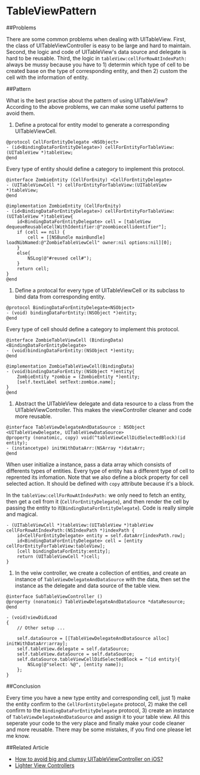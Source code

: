 TableViewPattern
================

##Problems

There are some common problems when dealing with UITableView. First, the class of UITableViewController is easy to be large and hard to maintain. Second, the logic and code of UITableView's data source and delegate is hard to be reusable. Third, the logic in `tableView:cellForRowAtIndexPath:` always be mussy because you have to 1) determin which type of cell to be created base on the type of corresponding entity, and then 2) custom the cell with the information of entity.  

##Pattern

What is the best practise about the pattern of using UITableView? According to the above problems, we can make some useful patterns to avoid them.

1. Define a protocal for entity model to generate a corresponding UITableViewCell.
````
@protocol CellForEntityDelegate <NSObject>
- (id<BindingDataForEntityDelegate>) cellForEntityForTableView:(UITableView *)tableView;
@end
````

Every type of entity should define a category to implement this protocol.
````
@interface ZombieEntity (CellForEnity) <CellForEntityDelegate>
- (UITableViewCell *) cellForEntityForTableView:(UITableView *)tableView;
@end

@implementation ZombieEntity (CellForEnity)
- (id<BindingDataForEntityDelegate>) cellForEntityForTableView:(UITableView *)tableView{
    id<BindingDataForEntityDelegate> cell = [tableView dequeueReusableCellWithIdentifier:@"zoombiecellidentifier"];
    if (cell == nil) {
        cell = [[NSBundle mainBundle] loadNibNamed:@"ZombieTableViewCell" owner:nil options:nil][0];
    }
    else{
        NSLog(@"#reused cell#");
    }
    return cell;
}
@end

````

1. Define a protocal for every type of UITableViewCell or its subclass to bind data from corresponding entity.
````
@protocol BindingDataForEntityDelegate<NSObject>
- (void) bindingDataForEntity:(NSObject *)entity;
@end
````

Every type of cell should define a category to implement this protocol.
````
@interface ZombieTableViewCell (BindingData) <BindingDataForEntityDelegate>
- (void)bindingDataForEntity:(NSObject *)entity;
@end

@implementation ZombieTableViewCell(BindingData)
- (void)bindingDataForEntity:(NSObject *)entity{
    ZombieEntity *zombie = (ZombieEntity *)entity;
    [self.textLabel setText:zombie.name];
}
@end
````

1. Abstract the UITableView delegate and data resource to a class from the UITableViewController. This makes the viewController cleaner and code more reusable.
````
@interface TableViewDelegateAndDataSource : NSObject <UITableViewDelegate, UITableViewDataSource>
@property (nonatomic, copy) void(^tableViewCellDidSelectedBlock)(id entity);
- (instancetype) initWithDataArr:(NSArray *)dataArr;
@end
````
When user initialize a instance, pass a data array which consists of differents types of entities. Every type of entity has a different type of cell to reprented its infomation. 
Note that we also define a block property for cell selected action. It should be defined with `copy` attribute because it's a block.

In the `tableView:cellForRowAtIndexPath:` we only need to fetch an entity, then get a cell from it (`CellForEntityDelegate`), and then render the cell by passing the entity to it(`BindingDataForEntityDelegate`). Code is really simple and magical.

````
- (UITableViewCell *)tableView:(UITableView *)tableView cellForRowAtIndexPath:(NSIndexPath *)indexPath {
    id<CellForEntityDelegate> entity = self.dataArr[indexPath.row];
    id<BindingDataForEntityDelegate> cell = [entity cellForEntityForTableView:tableView];
    [cell bindingDataForEntity:entity];
    return (UITableViewCell *)cell;
}
````

1. In the veiw controller, we create a collection of entities,  and create an instance of `TableViewDelegateAndDataSource` with the data, then set the instance as the delegate and data source of the table view. 
````
@interface SubTableViewController ()
@property (nonatomic) TableViewDelegateAndDataSource *dataResource;
@end

- (void)viewDidLoad
{
 	// Other setup ...

    self.dataSource = [[TableViewDelegateAndDataSource alloc] initWithDataArr:array];
    self.tableView.delegate = self.dataSource;
    self.tableView.dataSource = self.dataSource;
    self.dataSource.tableViewCellDidSelectedBlock = ^(id entity){
        NSLog(@"select: %@", [entity name]);
    };
}

````

##Conclusion

Every time you have a new type entity and corresponding cell, just 1) make the entity confirm to the `CellForEntityDelegate` protocol, 2) make the cell confirm to the `BindingDataForEntityDelegate` protocol, 3) create an instance of `TableViewDelegateAndDataSource` and assign it to your table view. All this seperate your code to the very place and finally make your code cleaner and more reusable. There may be some mistakes, if you find one please let me know. 

##Related Article

- [How to avoid big and clumsy UITableViewController on iOS?](http://programmers.stackexchange.com/questions/177668/how-to-avoid-big-and-clumsy-uitableviewcontroller-on-ios) 
- [Lighter View Controllers](http://www.objc.io/issue-1/lighter-view-controllers.html#controllers)
